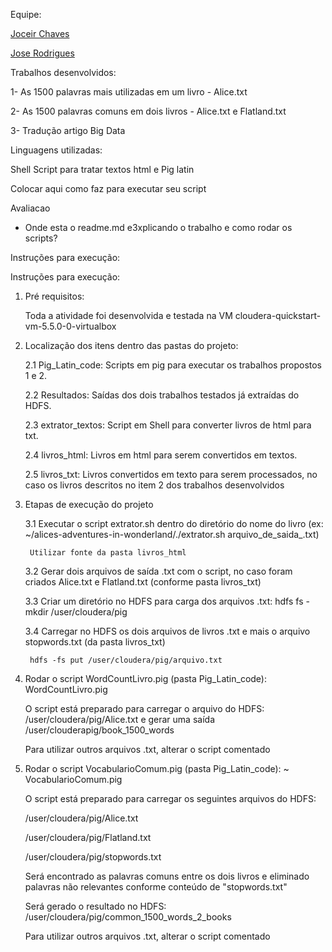 Equipe:
 
[Joceir Chaves](https://github.com/Joceir)
 
[Jose Rodrigues](https://github.com/jrodrigues1977)

Trabalhos desenvolvidos:

1- As 1500 palavras mais utilizadas em um livro - Alice.txt

2- As 1500 palavras comuns em dois livros - Alice.txt e Flatland.txt

3- Tradução artigo Big Data

Linguagens utilizadas:

Shell Script para tratar textos html e Pig latin

Colocar aqui como faz para executar seu script


Avaliacao
* Onde esta o readme.md e3xplicando o trabalho e como rodar os scripts? 

Instruções para execução:

Instruções para execução:

1. Pré requisitos:

	Toda a atividade foi desenvolvida e testada na VM cloudera-quickstart-vm-5.5.0-0-virtualbox
	

2. Localização dos itens dentro das pastas do projeto:

	2.1 Pig_Latin_code: Scripts em pig para executar os trabalhos propostos 1 e 2.

	2.2 Resultados: Saídas dos dois trabalhos testados já extraídas do HDFS.

	2.3 extrator_textos: Script em Shell para converter livros de html para txt.

	2.4 livros_html: Livros em html para serem convertidos em textos.

	2.5 livros_txt: Livros convertidos em texto para serem processados, no caso os livros descritos no item 2 dos trabalhos desenvolvidos


3. Etapas de execução do projeto

	3.1 Executar o script extrator.sh dentro do diretório do nome do livro (ex: ~/alices-adventures-in-wonderland/./extrator.sh arquivo_de_saida_.txt)

		Utilizar fonte da pasta livros_html

	3.2 Gerar dois arquivos de saída .txt com o script, no caso foram criados Alice.txt e Flatland.txt (conforme pasta livros_txt)

	3.3 Criar um diretório no HDFS para carga dos arquivos .txt: hdfs fs -mkdir /user/cloudera/pig

	3.4 Carregar no HDFS os dois arquivos de livros .txt e mais o arquivo stopwords.txt (da pasta livros_txt)

		hdfs -fs put /user/cloudera/pig/arquivo.txt
	
4. Rodar o script WordCountLivro.pig (pasta Pig_Latin_code): WordCountLivro.pig

	O script está preparado para carregar o arquivo do HDFS: /user/cloudera/pig/Alice.txt e gerar uma saída /user/clouderapig/book_1500_words
	
	Para utilizar outros arquivos .txt, alterar o script comentado
	
5. Rodar o script VocabularioComum.pig (pasta Pig_Latin_code): ~ VocabularioComum.pig

	O script está preparado para carregar os seguintes arquivos do HDFS:
	
	/user/cloudera/pig/Alice.txt
	
	/user/cloudera/pig/Flatland.txt
	
	/user/cloudera/pig/stopwords.txt
	
	Será encontrado as palavras comuns entre os dois livros e eliminado palavras não relevantes conforme conteúdo de "stopwords.txt"
	
	Será gerado o resultado no HDFS: /user/cloudera/pig/common_1500_words_2_books
	
	Para utilizar outros arquivos .txt, alterar o script comentado
